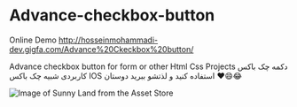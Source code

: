# Advance-checkbox-button
Online Demo 
http://hosseinmohammadi-dev.gigfa.com/Advance%20Ckeckbox%20button/

Advance checkbox button for form or other Html Css Projects
دکمه چک باکس کاربردی شبیه چک باکس IOS
استفاده کنید و لذتشو ببرید دوستان ❤️😄😂

![Image of Sunny Land from the Asset Store](https://i.imgur.com/Fi01DE5.jpg)


